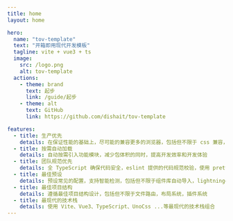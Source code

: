 ```yaml
---
title: home
layout: home

hero:
  name: "tov-template"
  text: "开箱即用现代开发模板"
  tagline: vite + vue3 + ts
  image:
    src: /logo.png
    alt: tov-template
  actions:
    - theme: brand
      text: 起步
      link: /guide/起步
    - theme: alt
      text: GitHub
      link: https://github.com/dishait/tov-template

features:
  - title: 生产优先
    details: 在保证性能的基础上，尽可能的兼容更多的浏览器，包括但不限于 css 兼容，esmModule 模块机制兼容
  - title: 按需自动加载
    details: 自动按需引入功能模块，减少包体积的同时，提高开发效率和开发体验
  - title: 团队规范优先
    details: 全 TypeScript 确保代码安全，eslint 提供的代码规范校验，使用 prettier 统一代码风格
  - title: 最佳预设
    details: 预设常见的配置，支持智能检测，包括但不限于组件库自动导入，lightningcss 支持，vite 配置层
  - title: 最佳项目结构
    details: 遵循最佳项目结构设计，包括但不限于文件路由，布局系统，插件系统
  - title: 最现代的技术栈
    details: 使用 Vite、Vue3、TypeScript、UnoCss ...等最现代的技术栈组合
---
```

